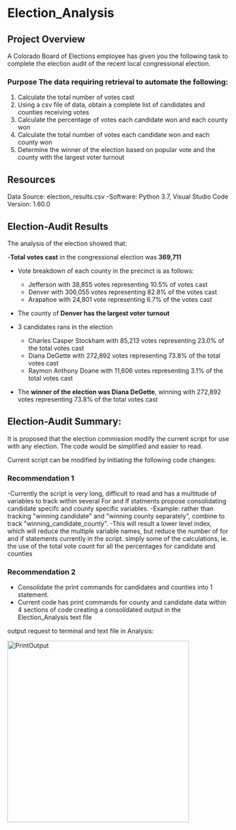 # **Election_Analysis**

## **Project Overview**

A Colorado Board of Elections employee has given you the following task to complete the election audit of the recent local congressional election.

### Purpose The data requiring retrieval to automate the following:

1. Calculate the total number of votes cast
2. Using a csv file of data, obtain a complete list of candidates and counties receiving votes
3. Calculate the percentage of votes each candidate won and each county won
4. Calculate the total number of votes each candidate won and each county won
5. Determine the winner of the election based on popular vote and the county with the largest voter turnout


## **Resources**
Data Source: election_results.csv -Software: Python 3.7, Visual Studio Code Version: 1.60.0

## **Election-Audit Results** 

The analysis of the election showed that: 

   -**Total votes cast** in the congressional election was **369,711**

  - Vote breakdown of each county in the precinct is as follows: 
    - Jefferson with 38,855 votes representing 10.5% of votes cast 
    - Denver with 306,055 votes representing 82.8% of the votes cast 
    - Arapahoe with 24,801 vote representing 6.7% of the votes cast 
    
 - The county of **Denver has the largest voter turnout** 
 
 - 3 candidates rans in the election 
      - Charles Casper Stockham with 85,213 votes representing 23.0% of the total votes cast 
      - Diana DeGette with 272,892 votes representing 73.8% of the total votes cast 
      - Raymon Anthony Doane with 11,606 votes representing 3.1% of the total votes cast 
      
  - The **winner of the election was Diana DeGette**, winning with 272,892 votes representing 73.8% of the total votes cast

## **Election-Audit Summary:**
It is proposed that the election commission modify the current script for use with any election. The code would be simplified and easier to read.

Current script can be modified by initiating the following code changes:

### Recommendation 1

-Currently the script is very long, difficult to read and has a multitude of variables to track within several For and If statments
propose consolidating candidate specifc and county specific variables.
-Example: rather than tracking "winning candidate" and "winning county separately", combine to track "winning_candidate_county".
-This will result a lower level index, which will reduce the multiple variable names, but reduce the number of for and if statements currently in the script.
simply some of the calculations, ie. the use of the total vote count for all the percentages for candidate and counties


### Recommendation 2

- Consolidate the print commands for candidates and counties into 1 statement.
- Current code has print commands for county and candidate data within 4 sections of code creating a consolidated output in the Election_Analysis text file

output request to terminal and text file in Analysis:

<img width="411" alt="PrintOutput" src="https://user-images.githubusercontent.com/89538802/133714375-2edf38f1-30f0-44b7-9322-6166c48bf591.PNG">


